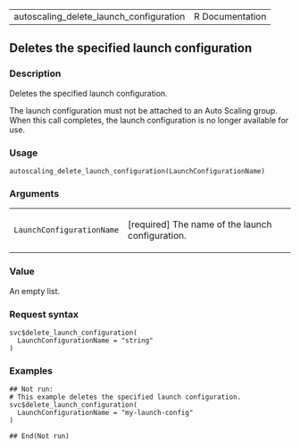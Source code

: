 <table style="width: 100%;">
<tbody>
<tr class="odd">
<td>autoscaling_delete_launch_configuration</td>
<td style="text-align: right;">R Documentation</td>
</tr>
</tbody>
</table>

## Deletes the specified launch configuration

### Description

Deletes the specified launch configuration.

The launch configuration must not be attached to an Auto Scaling group.
When this call completes, the launch configuration is no longer
available for use.

### Usage

    autoscaling_delete_launch_configuration(LaunchConfigurationName)

### Arguments

<table>
<colgroup>
<col style="width: 35%" />
<col style="width: 65%" />
</colgroup>
<tbody>
<tr class="odd">
<td><code
id="autoscaling_delete_launch_configuration_:_LaunchConfigurationName">LaunchConfigurationName</code></td>
<td><p>[required] The name of the launch configuration.</p></td>
</tr>
</tbody>
</table>

### Value

An empty list.

### Request syntax

    svc$delete_launch_configuration(
      LaunchConfigurationName = "string"
    )

### Examples

    ## Not run: 
    # This example deletes the specified launch configuration.
    svc$delete_launch_configuration(
      LaunchConfigurationName = "my-launch-config"
    )

    ## End(Not run)
